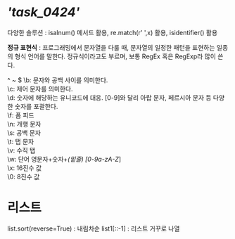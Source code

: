 # *'task_0424'*  
다양한 솔루션 : isalnum() 메서드 활용, re.match(r' ',x) 활용, isidentifier() 활용  

**정규 표현식** : 프로그래밍에서 문자열을 다룰 때, 문자열의 일정한 패턴을 표현하는 일종의 형식 언어를 말한다. 정규식이라고도 부르며, 보통 RegEx 혹은 RegExp라 많이 쓴다.  
  
^ ~ $
\b: 문자와 공백 사이를 의미한다.  
\c: 제어 문자를 의미한다.  
\d: 숫자에 해당하는 유니코드에 대응. [0-9]와 달리 아랍 문자, 페르시아 문자 등 다양한 숫자를 포괄한다.  
\f: 폼 피드  
\n: 개행 문자  
\s: 공백 문자  
\t: 탭 문자  
\v: 수직 탭  
\w: 단어 영문자+숫자+_(밑줄) [0-9a-zA-Z_]  
\x: 16진수 값  
\0: 8진수 값  
  
# 리스트
list.sort(reverse=True) : 내림차순
list1[::-1] : 리스트 거꾸로 나열
